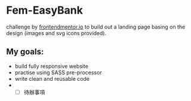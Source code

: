 # Fem-EasyBank
 challenge by [frontendmentor.io](https://www.frontendmentor.io/challenges/easybank-landing-page-WaUhkoDN) to build out a landing page basing on the design (images and svg icons provided).
##  My goals:
*   build fully responsive website
*   practise using SASS pre-processor
*   write clean and reusable code
*   - [ ] 待辦事項
